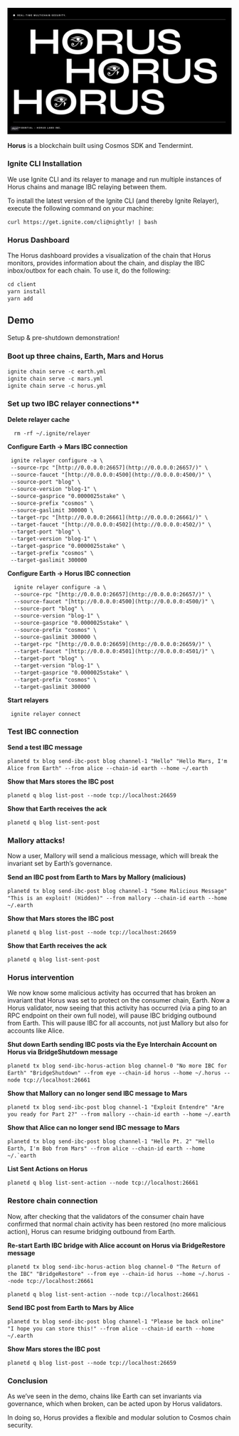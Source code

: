 ![Horus cover](static/git-cover.jpg)

**Horus** is a blockchain built using Cosmos SDK and Tendermint.

### Ignite CLI Installation

We use Ignite CLI and its relayer to manage and run multiple instances of Horus chains and manage IBC relaying between them.

To install the latest version of the Ignite CLI (and thereby Ignite Relayer), execute the following command on your machine:

```
curl https://get.ignite.com/cli@nightly! | bash
```

### Horus Dashboard

The Horus dashboard provides a visualization of the chain that Horus monitors, provides information about the chain, and display the IBC inbox/outbox for each chain. To use it, do the following:

```
cd client
yarn install
yarn add
```

## Demo

Setup & pre-shutdown demonstration!

### Boot up three chains, Earth, Mars and Horus

```
ignite chain serve -c earth.yml
ignite chain serve -c mars.yml
ignite chain serve -c horus.yml
```

### Set up two IBC relayer connections\*\*

**Delete relayer cache**

```
  rm -rf ~/.ignite/relayer
```

**Configure Earth → Mars IBC connection**

```
 ignite relayer configure -a \
 --source-rpc "[http://0.0.0.0:26657](http://0.0.0.0:26657/)" \
 --source-faucet "[http://0.0.0.0:4500](http://0.0.0.0:4500/)" \
 --source-port "blog" \
 --source-version "blog-1" \
 --source-gasprice "0.0000025stake" \
 --source-prefix "cosmos" \
 --source-gaslimit 300000 \
 --target-rpc "[http://0.0.0.0:26661](http://0.0.0.0:26661/)" \
 --target-faucet "[http://0.0.0.0:4502](http://0.0.0.0:4502/)" \
 --target-port "blog" \
 --target-version "blog-1" \
 --target-gasprice "0.0000025stake" \
 --target-prefix "cosmos" \
 --target-gaslimit 300000
```

**Configure Earth → Horus IBC connection**

```
  ignite relayer configure -a \
  --source-rpc "[http://0.0.0.0:26657](http://0.0.0.0:26657/)" \
  --source-faucet "[http://0.0.0.0:4500](http://0.0.0.0:4500/)" \
  --source-port "blog" \
  --source-version "blog-1" \
  --source-gasprice "0.0000025stake" \
  --source-prefix "cosmos" \
  --source-gaslimit 300000 \
  --target-rpc "[http://0.0.0.0:26659](http://0.0.0.0:26659/)" \
  --target-faucet "[http://0.0.0.0:4501](http://0.0.0.0:4501/)" \
  --target-port "blog" \
  --target-version "blog-1" \
  --target-gasprice "0.0000025stake" \
  --target-prefix "cosmos" \
  --target-gaslimit 300000
```

**Start relayers**

```
 ignite relayer connect
```

### Test IBC connection

**Send a test IBC message**

```
planetd tx blog send-ibc-post blog channel-1 "Hello" "Hello Mars, I'm Alice from Earth" --from alice --chain-id earth --home ~/.earth
```

**Show that Mars stores the IBC post**

```
planetd q blog list-post --node tcp://localhost:26659
```

**Show that Earth receives the ack**

```
planetd q blog list-sent-post
```

### Mallory attacks!

Now a user, Mallory will send a malicious message, which will break the invariant set by Earth’s governance.

**Send an IBC post from Earth to Mars by Mallory (malicious)**

```
planetd tx blog send-ibc-post blog channel-1 "Some Malicious Message" "This is an exploit! (Hidden)" --from mallory --chain-id earth --home ~/.earth
```

**Show that Mars stores the IBC post**

```
planetd q blog list-post --node tcp://localhost:26659
```

**Show that Earth receives the ack**

```
planetd q blog list-sent-post
```

### Horus intervention

We now know some malicious activity has occurred that has broken an invariant that Horus was set to protect on the consumer chain, Earth. Now a Horus validator, now seeing that this activity has occurred (via a ping to an RPC endpoint on their own full node), will pause IBC bridging outbound from Earth. This will pause IBC for all accounts, not just Mallory but also for accounts like Alice.

**Shut down Earth sending IBC posts via the Eye Interchain Account on Horus via BridgeShutdown message**

```
planetd tx blog send-ibc-horus-action blog channel-0 "No more IBC for Earth" "BridgeShutdown" --from eye --chain-id horus --home ~/.horus --node tcp://localhost:26661
```

**Show that Mallory can no longer send IBC message to Mars**

```
planetd tx blog send-ibc-post blog channel-1 "Exploit Entendre" "Are you ready for Part 2?" --from mallory --chain-id earth --home ~/.earth
```

**Show that Alice can no longer send IBC message to Mars**

```
planetd tx blog send-ibc-post blog channel-1 "Hello Pt. 2" "Hello Earth, I'm Bob from Mars" --from alice --chain-id earth --home ~/.`earth
```

**List Sent Actions on Horus**

```
planetd q blog list-sent-action --node tcp://localhost:26661
```

### Restore chain connection

Now, after checking that the validators of the consumer chain have confirmed that normal chain activity has been restored (no more malicious action), Horus can resume bridging outbound from Earth.

**Re-start Earth IBC bridge with Alice account on Horus via BridgeRestore message**

```
planetd tx blog send-ibc-horus-action blog channel-0 "The Return of the IBC" "BridgeRestore" --from eye --chain-id horus --home ~/.horus --node tcp://localhost:26661
```

```
planetd q blog list-sent-action --node tcp://localhost:26661
```

**Send IBC post from Earth to Mars by Alice**

```
planetd tx blog send-ibc-post blog channel-1 "Please be back online" "I hope you can store this!" --from alice --chain-id earth --home ~/.earth
```

**Show Mars stores the IBC post**

```
planetd q blog list-post --node tcp://localhost:26659
```

### Conclusion

As we’ve seen in the demo, chains like Earth can set invariants via governance, which when broken, can be acted upon by Horus validators.

In doing so, Horus provides a flexible and modular solution to Cosmos chain security.
